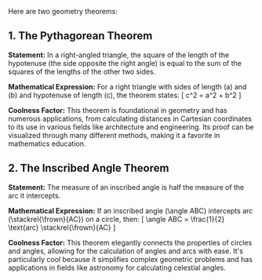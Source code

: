 Here are two geometry theorems:

## 1. The Pythagorean Theorem

**Statement:** In a right-angled triangle, the square of the length of the hypotenuse (the side opposite the right angle) is equal to the sum of the squares of the lengths of the other two sides.

**Mathematical Expression:** For a right triangle with sides of length \(a\) and \(b\) and hypotenuse of length \(c\), the theorem states:
\[ c^2 = a^2 + b^2 \]

**Coolness Factor:** This theorem is foundational in geometry and has numerous applications, from calculating distances in Cartesian coordinates to its use in various fields like architecture and engineering. Its proof can be visualized through many different methods, making it a favorite in mathematics education.

## 2. The Inscribed Angle Theorem

**Statement:** The measure of an inscribed angle is half the measure of the arc it intercepts.

**Mathematical Expression:** If an inscribed angle \(\angle ABC\) intercepts arc \(\stackrel{\frown}{AC}\) on a circle, then:
\[ \angle ABC = \frac{1}{2} \text{arc} \stackrel{\frown}{AC} \]

**Coolness Factor:** This theorem elegantly connects the properties of circles and angles, allowing for the calculation of angles and arcs with ease. It's particularly cool because it simplifies complex geometric problems and has applications in fields like astronomy for calculating celestial angles.

